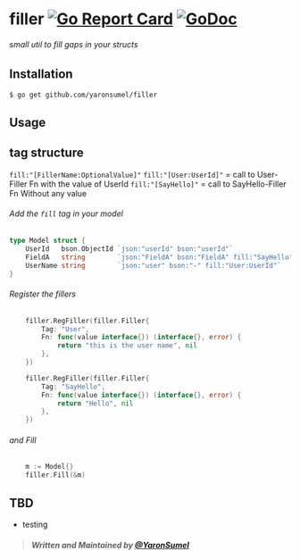 # filler [![Go Report Card](https://goreportcard.com/badge/github.com/yaronsumel/filler)](https://goreportcard.com/report/github.com/yaronsumel/filler) [![GoDoc](https://godoc.org/github.com/yaronsumel/filler?status.svg)](https://godoc.org/github.com/yaronsumel/filler)
###### small util to fill gaps in your structs 

Installation
------
```bash
$ go get github.com/yaronsumel/filler
```

Usage
------

tag structure
------
`fill:"[FillerName:OptionalValue]"`
`fill:"[User:UserId]"` = call to User-Filler Fn with the value of UserId 
`fill:"[SayHello]"` = call to SayHello-Filler Fn Without any value 


###### Add the `fill` tag in your model
```go
type Model struct {
	UserId   bson.ObjectId `json:"userId" bson:"userId"`
	FieldA   string        `json:"FieldA" bson:"FieldA" fill:"SayHello"`
	UserName string        `json:"user" bson:"-" fill:"User:UserId"`
}
```
###### Register the fillers
```go
	filler.RegFiller(filler.Filler{
		Tag: "User",
		Fn: func(value interface{}) (interface{}, error) {
			return "this is the user name", nil
		},
	})

	filler.RegFiller(filler.Filler{
		Tag: "SayHello",
		Fn: func(value interface{}) (interface{}, error) {
			return "Hello", nil
		},
	})
```

###### and Fill
```go
	m := Model{}
	filler.Fill(&m)
```

TBD
------
* testing

> ##### Written and Maintained by [@YaronSumel](https://twitter.com/yaronsumel) #####
